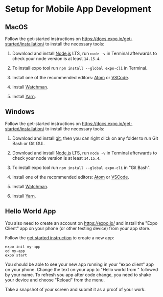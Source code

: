 # Setup for Mobile App Development


## MacOS
Follow the get-started instructions on https://docs.expo.io/get-started/installation/ to install the necessary tools:
1. Download and install [Node.js](https://nodejs.org/) LTS, run `node -v` in Terminal afterwards to check your node version is at least `14.15.4`.

2. To install expo tool run `npm install --global expo-cli` in Terminal.

4. Install one of the recommended editors: [Atom](https://flight-manual.atom.io/getting-started/sections/installing-atom/#platform-mac) or [VSCode](https://code.visualstudio.com/download).

5. Install [Watchman](https://facebook.github.io/watchman/docs/install).

6. Install [Yarn](https://classic.yarnpkg.com/en/docs/install#mac-stable).

## Windows
Follow the get-started instructions on https://docs.expo.io/get-started/installation/ to install the necessary tools:
1. Download and install [git](https://gitforwindows.org/), then you can right click on any folder to run Git Bash or Git GUI.

2. Download and install [Node.js](https://nodejs.org/) LTS, run `node -v` in Terminal afterwards to check your node version is at least `14.15.4`.

3. To install expo tool run `npm install --global expo-cli` in "Git Bash".

4. Install one of the recommended editors: [Atom](https://flight-manual.atom.io/getting-started/sections/installing-atom/#platform-mac) or [VSCode](https://code.visualstudio.com/download).

5. Install [Watchman](https://facebook.github.io/watchman/docs/install).

6. Install [Yarn](https://classic.yarnpkg.com/en/docs/install#mac-stable).

## Hello World App
You also need to create an account on https://expo.io/ and install the "Expo Client" app on your phone (or other testing device) from your app store.

Follow the [get started instruction](https://docs.expo.io/get-started/create-a-new-app/) to create a new app:
```
expo init my-app
cd my-app
expo start
```

You should be able to see your new app running in your "expo client" app on your phone. Change the text on your app to "Hello world from " followed by your name. To refresh you app after code change, you need to shake your device and choose "Reload" from the menu.

Take a snapshot of your screen and submit it as a proof of your work.
